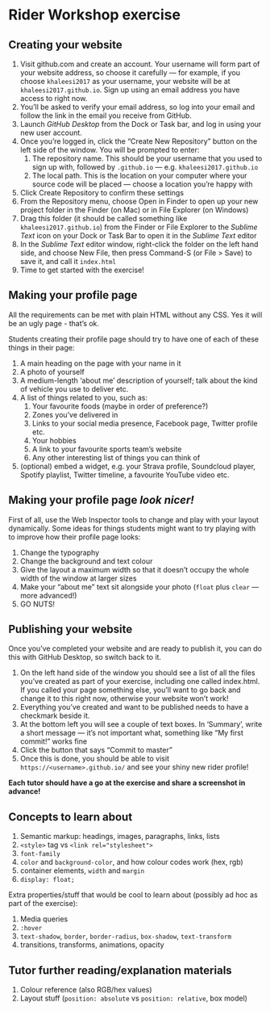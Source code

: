 # Rider Workshop exercise

## Creating your website

1. Visit github.com and create an account. Your username will form part of your website address, so choose it carefully — for example, if you choose `khaleesi2017` as your username, your website will be at `khaleesi2017.github.io`. Sign up using an email address you have access to right now.
2. You’ll be asked to verify your email address, so log into your email and follow the link in the email you receive from GitHub.
3. Launch _GitHub Desktop_ from the Dock or Task bar, and log in using your new user account.
4. Once you’re logged in, click the “Create New Repository” button on the left side of the window. You will be prompted to enter:
    1. The repository name. This should be your username that you used to sign up with, followed by `.github.io` — e.g. `khaleesi2017.github.io`
    2. The local path. This is the location on your computer where your source code will be placed — choose a location you’re happy with
5. Click Create Repository to confirm these settings
6. From the Repository menu, choose Open in Finder to open up your new project folder in the Finder (on Mac) or in File Explorer (on Windows)
7. Drag this folder (it should be called something like `khaleesi2017.github.io`) from the Finder or File Explorer to the _Sublime Text_ icon on your Dock or Task Bar to open it in the _Sublime Text_ editor
8. In the _Sublime Text_ editor window, right-click the folder on the left hand side, and choose New File, then press Command-S (or File > Save) to save it, and call it `index.html`
9. Time to get started with the exercise!

## Making your profile page

All the requirements can be met with plain HTML without any CSS. Yes it will be an ugly page - that’s ok.

Students creating their profile page should try to have one of each of these things in their page:

1. A main heading on the page with your name in it
2. A photo of yourself
3. A medium-length ‘about me’ description of yourself; talk about the kind of vehicle you use to deliver etc.
4. A list of things related to you, such as:
    1. Your favourite foods (maybe in order of preference?)
    2. Zones you’ve delivered in
    3. Links to your social media presence, Facebook page, Twitter profile etc.
    4. Your hobbies
    5. A link to your favourite sports team’s website
    6. Any other interesting list of things you can think of
5. (optional) embed a widget, e.g. your Strava profile, Soundcloud player, Spotify playlist, Twitter timeline, a favourite YouTube video etc.

## Making your profile page _look nicer!_

First of all, use the Web Inspector tools to change and play with your layout dynamically. Some ideas for things students might want to try playing with to improve how their profile page looks:

1. Change the typography
2. Change the background and text colour
3. Give the layout a maximum width so that it doesn’t occupy the whole width of the window at larger sizes
4. Make your “about me” text sit alongside your photo (`float` plus `clear` — more advanced!)
5. GO NUTS!

## Publishing your website

Once you’ve completed your website and are ready to publish it, you can do this with GitHub Desktop, so switch back to it.

1. On the left hand side of the window you should see a list of all the files you’ve created as part of your exercise, including one called index.html. If you called your page something else, you’ll want to go back and change it to this right now, otherwise your website won’t work!
2. Everything you’ve created and want to be published needs to have a checkmark beside it.
3. At the bottom left you will see a couple of text boxes. In ‘Summary’, write a short message — it’s not important what, something like “My first commit!” works fine
4. Click the button that says “Commit to master”
5. Once this is done, you should be able to visit `https://<username>.github.io/` and see your shiny new rider profile!

**Each tutor should have a go at the exercise and share a screenshot in advance!**

## Concepts to learn about

1. Semantic markup: headings, images, paragraphs, links, lists
2. `<style>` tag vs `<link rel="stylesheet">`
3. `font-family`
4. `color` and `background-color`, and how colour codes work (hex, rgb)
5. container elements, `width` and `margin`
6. `display: float;`

Extra properties/stuff that would be cool to learn about (possibly ad hoc as part of the exercise):

1. Media queries
2. `:hover`
3. `text-shadow`, `border`, `border-radius`, `box-shadow`, `text-transform`
4. transitions, transforms, animations, opacity

## Tutor further reading/explanation materials

1. Colour reference (also RGB/hex values)
2. Layout stuff (`position: absolute` vs `position: relative`, box model)
